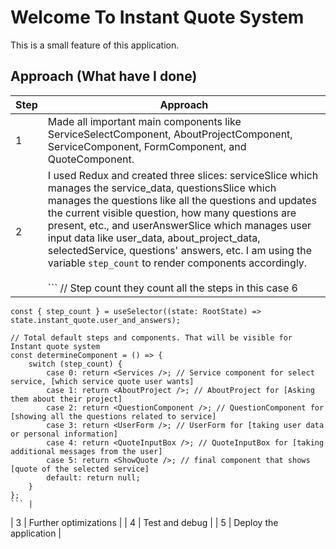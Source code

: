 # Welcome To Instant Quote System

This is a small feature of this application.

## Approach (What have I done)

| Step | Approach                                                                                                                                                                                                                                                                                                                                                                                                                                                                                                       |
| ---- | -------------------------------------------------------------------------------------------------------------------------------------------------------------------------------------------------------------------------------------------------------------------------------------------------------------------------------------------------------------------------------------------------------------------------------------------------------------------------------------------------------------- |
| 1    | Made all important main components like ServiceSelectComponent, AboutProjectComponent, ServiceComponent, FormComponent, and QuoteComponent.                                                                                                                                                                                                                                                                                                                                                                    |
| 2    | I used Redux and created three slices: serviceSlice which manages the service_data, questionsSlice which manages the questions like all the questions and updates the current visible question, how many questions are present, etc., and userAnswerSlice which manages user input data like user_data, about_project_data, selectedService, questions' answers, etc. I am using the variable `step_count` to render components accordingly.<br><br> ``` // Step count they count all the steps in this case 6 |

    const { step_count } = useSelector((state: RootState) => state.instant_quote.user_and_answers);

    // Total default steps and components. That will be visible for Instant quote system
    const determineComponent = () => {
        switch (step_count) {
            case 0: return <Services />; // Service component for select service, [which service quote user wants]
            case 1: return <AboutProject />; // AboutProject for [Asking them about their project]
            case 2: return <QuestionComponent />; // QuestionComponent for [showing all the questions related to service]
            case 3: return <UserForm />; // UserForm for [taking user data or personal information]
            case 4: return <QuoteInputBox />; // QuoteInputBox for [taking additional messages from the user]
            case 5: return <ShowQuote />; // final component that shows [quote of the selected service]
            default: return null;
        }
    };
    ``` |

| 3 | Further optimizations |
| 4 | Test and debug |
| 5 | Deploy the application |
